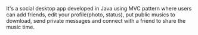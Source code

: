 It's a social desktop app developed in Java using MVC pattern where users can add friends, edit your profile(photo, status), put public musics to download, send private messages and connect with a friend to share the music time.
